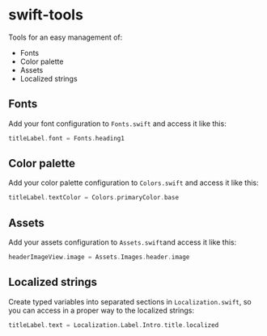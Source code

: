 # swift-tools

Tools for an easy management of:
- Fonts
- Color palette
- Assets
- Localized strings


## Fonts

Add your font configuration to ```Fonts.swift``` and access it like this:

```swift
titleLabel.font = Fonts.heading1
```


## Color palette

Add your color palette configuration to ```Colors.swift``` and access it like this:

```swift
titleLabel.textColor = Colors.primaryColor.base
```


## Assets

Add your assets configuration to ```Assets.swift```and access it like this:

```swift
headerImageView.image = Assets.Images.header.image
```


## Localized strings

Create typed variables into separated sections in ```Localization.swift```, so you can access in a proper way to the localized strings:

```swift
titleLabel.text = Localization.Label.Intro.title.localized
```

